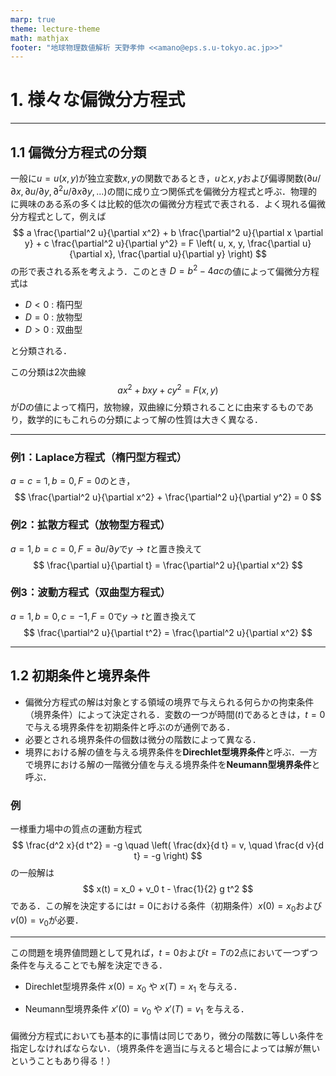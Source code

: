 ```yaml
---
marp: true
theme: lecture-theme
math: mathjax
footer: "地球物理数値解析 天野孝伸 <<amano@eps.s.u-tokyo.ac.jp>>"
---
```


<!--
_class: title
-->


<style>
img[alt~="center"] {
  display: block;
  margin: 0 auto;
}
</style>

$$
\renewcommand{\bm}[1]{{\boldsymbol{#1}}}
$$

# 1. 様々な偏微分方程式

---
## 1.1 偏微分方程式の分類
一般に$u = u(x, y)$が独立変数$x, y$の関数であるとき，$u$と$x, y$および偏導関数($\partial u/\partial x, \partial u/\partial y, \partial^2 u/\partial x \partial y, ...$)の間に成り立つ関係式を偏微分方程式と呼ぶ．物理的に興味のある系の多くは比較的低次の偏微分方程式で表される．よく現れる偏微分方程式として，例えば
$$
a \frac{\partial^2 u}{\partial x^2} +
b \frac{\partial^2 u}{\partial x \partial y} +
c \frac{\partial^2 u}{\partial y^2} =
F \left( u, x, y, \frac{\partial u}{\partial x}, \frac{\partial u}{\partial y} \right)
$$
の形で表される系を考えよう．このとき $D = b^2 - 4 a c$の値によって偏微分方程式は

- $D < 0$ : 楕円型
- $D = 0$ : 放物型
- $D > 0$ : 双曲型

と分類される．

この分類は2次曲線
$$
a x^2 + b xy + c y^2 = F(x, y)
$$
が$D$の値によって楕円，放物線，双曲線に分類されることに由来するものであり，数学的にもこれらの分類によって解の性質は大きく異なる．

---
### 例1：Laplace方程式（楕円型方程式）
$a = c = 1, b = 0, F = 0$のとき，
$$
\frac{\partial^2 u}{\partial x^2} + \frac{\partial^2 u}{\partial y^2} = 0
$$
<!--
例えば与えられた境界で電位が与えられたときの真空中の静電ポテンシャルを求める問題に現れる．
-->

### 例2：拡散方程式（放物型方程式）
$a = 1, b = c = 0, F = \partial u/\partial y$で$y \rightarrow t$と置き換えて
$$
\frac{\partial u}{\partial t} = \frac{\partial^2 u}{\partial x^2}
$$

### 例3：波動方程式（双曲型方程式）
$a = 1, b = 0, c = -1, F = 0$で$y \rightarrow t$と置き換えて
$$
\frac{\partial^2 u}{\partial t^2} = \frac{\partial^2 u}{\partial x^2}
$$

---
## 1.2 初期条件と境界条件

- 偏微分方程式の解は対象とする領域の境界で与えられる何らかの拘束条件（境界条件）によって決定される．変数の一つが時間($t$)であるときは，$t = 0$で与える境界条件を初期条件と呼ぶのが通例である．
- 必要とされる境界条件の個数は微分の階数によって異なる．
- 境界における解の値を与える境界条件を**Direchlet型境界条件**と呼ぶ．一方で境界における解の一階微分値を与える境界条件を**Neumann型境界条件**と呼ぶ．

### 例
一様重力場中の質点の運動方程式
$$
\frac{d^2 x}{d t^2} = -g
\quad
\left(
   \frac{dx}{d t} = v, \quad \frac{d v}{d t} = -g
\right)
$$
の一般解は
$$
x(t) = x_0 + v_0 t - \frac{1}{2} g t^2
$$
である．この解を決定するには$t = 0$における条件（初期条件）$x(0) = x_0$および$v(0) = v_0$が必要．

---
この問題を境界値問題として見れば，$t = 0$および$t = T$の2点において一つずつ条件を与えることでも解を決定できる．

- Direchlet型境界条件
  $x(0) = x_0$ や $x(T) = x_1$ を与える．

- Neumann型境界条件
  $x'(0) = v_0$ や $x'(T) = v_1$ を与える．

<!--
<img src="figure/parabola.png" height="300px" style="position: absolute; left: 350px; top: 250px"/>
-->

####

偏微分方程式においても基本的に事情は同じであり，微分の階数に等しい条件を指定しなければならない．（境界条件を適当に与えると場合によっては解が無いということもあり得る！）

